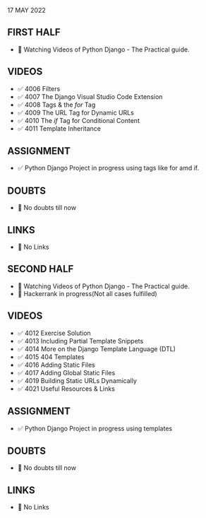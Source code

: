 17 MAY 2022

## FIRST HALF

- 🚧 Watching Videos of Python Django - The Practical guide.

## VIDEOS

- ✅ 4006 Filters
- ✅ 4007 The Django Visual Studio Code Extension
- ✅ 4008 Tags & the _for_ Tag
- ✅ 4009 The URL Tag for Dynamic URLs
- ✅ 4010 The _if_ Tag for Conditional Content
- ✅ 4011 Template Inheritance

## ASSIGNMENT

- ✅ Python Django Project in progress using tags like for amd if.

## DOUBTS

- 🚫 No doubts till now

## LINKS

- 🚫 No Links

## SECOND HALF

- 🚧 Watching Videos of Python Django - The Practical guide.
- 🚧 Hackerrank in progress(Not all cases fulfilled)

## VIDEOS

- ✅ 4012 Exercise Solution
- ✅ 4013 Including Partial Template Snippets
- ✅ 4014 More on the Django Template Language (DTL)
- ✅ 4015 404 Templates
- ✅ 4016 Adding Static Files
- ✅ 4017 Adding Global Static Files
- ✅ 4019 Building Static URLs Dynamically
- ✅ 4021 Useful Resources & Links

## ASSIGNMENT

- ✅ Python Django Project in progress using templates

## DOUBTS

- 🚫 No doubts till now

## LINKS

- 🚫 No Links


